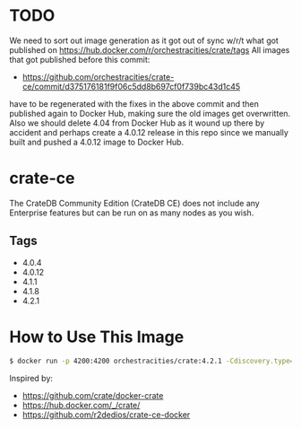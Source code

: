# TODO
We need to sort out image generation as it got out of sync w/r/t what got published on https://hub.docker.com/r/orchestracities/crate/tags
All images that got published before this commit:

- https://github.com/orchestracities/crate-ce/commit/d375176181f9f06c5dd8b697cf0f739bc43d1c45

have to be regenerated with the fixes in the above commit and then published again to Docker Hub, making sure the old images get overwritten. Also we should delete 4.04 from Docker Hub as it wound up there by accident and perhaps create a 4.0.12 release in this repo since we manually built and pushed a 4.0.12 image to Docker Hub.

# crate-ce
The CrateDB Community Edition (CrateDB CE) does not include any Enterprise features but can be run on as many nodes as you wish.

## Tags

- 4.0.4
- 4.0.12
- 4.1.1
- 4.1.8
- 4.2.1


# How to Use This Image

```sh
$ docker run -p 4200:4200 orchestracities/crate:4.2.1 -Cdiscovery.type=single-node

```

Inspired by:

- https://github.com/crate/docker-crate
- https://hub.docker.com/_/crate/
- https://github.com/r2dedios/crate-ce-docker
